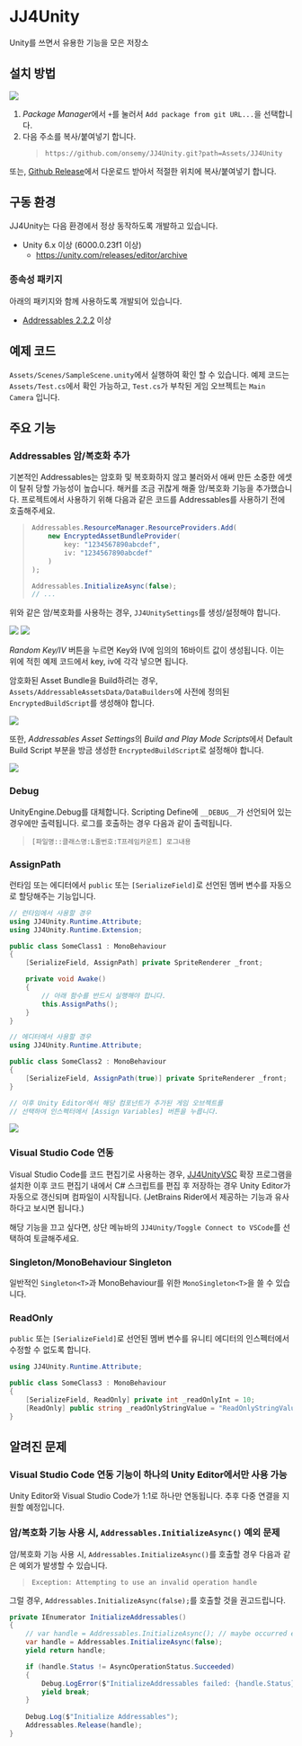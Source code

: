 # JJ4Unity

Unity를 쓰면서 유용한 기능을 모은 저장소

## 설치 방법

![](docs/2025-01-07-00-47-52.png)

1. *Package Manager*에서 `+`를 눌러서 `Add package from git URL...`을 선택합니다.
2. 다음 주소를 복사/붙여넣기 합니다.
    > `https://github.com/onsemy/JJ4Unity.git?path=Assets/JJ4Unity`

또는, [Github Release](https://github.com/onsemy/JJ4Unity/releases)에서 다운로드 받아서 적절한 위치에 복사/붙여넣기 합니다.

## 구동 환경

JJ4Unity는 다음 환경에서 정상 동작하도록 개발하고 있습니다.

- Unity 6.x 이상 (6000.0.23f1 이상)
    - https://unity.com/releases/editor/archive

### 종속성 패키지

아래의 패키지와 함께 사용하도록 개발되어 있습니다.

- [Addressables 2.2.2](https://docs.unity3d.com/Packages/com.unity.addressables@2.2/manual/index.html) 이상

## 예제 코드

`Assets/Scenes/SampleScene.unity`에서 실행하여 확인 할 수 있습니다. 예제 코드는 `Assets/Test.cs`에서 확인 가능하고, `Test.cs`가 부착된 게임 오브젝트는 `Main Camera` 입니다.

## 주요 기능

### Addressables 암/복호화 추가

기본적인 Addressables는 암호화 및 복호화하지 않고 불러와서 애써 만든 소중한 에셋이 탈취 당할 가능성이 높습니다. 해커를 조금 귀찮게 해줄 암/복호화 기능을 추가했습니다. 프로젝트에서 사용하기 위해 다음과 같은 코드를 Addressables를 사용하기 전에 호출해주세요.

> ```csharp
> Addressables.ResourceManager.ResourceProviders.Add(
>     new EncryptedAssetBundleProvider(
>         key: "1234567890abcdef",
>         iv: "1234567890abcdef"
>     )
> );
>
> Addressables.InitializeAsync(false);
> // ...
> ```

위와 같은 암/복호화를 사용하는 경우, `JJ4UnitySettings`를 생성/설정해야 합니다.

![](docs/Addressables.png)
![](docs/Addressables-0.png)

*Random Key/IV* 버튼을 누르면 Key와 IV에 임의의 16바이트 값이 생성됩니다. 이는 위에 적힌 예제 코드에서 key, iv에 각각 넣으면 됩니다.

암호화된 Asset Bundle을 Build하려는 경우, `Assets/AddressableAssetsData/DataBuilders`에 사전에 정의된 `EncryptedBuildScript`를 생성해야 합니다.

![](docs/Addressables-1.png)

또한, *Addressables Asset Settings*의 *Build and Play Mode Scripts*에서 Default Build Script 부분을 방금 생성한 `EncryptedBuildScript`로 설정해야 합니다.

![](docs/Addressables-2.png)

### Debug

UnityEngine.Debug를 대체합니다. Scripting Define에 `__DEBUG__`가 선언되어 있는 경우에만 출력됩니다. 로그를 호출하는 경우 다음과 같이 출력됩니다.

> `[파일명::클래스명:L줄번호:T프레임카운트] 로그내용`

### AssignPath

런타임 또는 에디터에서 `public` 또는 `[SerializeField]`로 선언된 멤버 변수를 자동으로 할당해주는 기능입니다.

```csharp
// 런타임에서 사용할 경우
using JJ4Unity.Runtime.Attribute;
using JJ4Unity.Runtime.Extension;

public class SomeClass1 : MonoBehaviour
{
    [SerializeField, AssignPath] private SpriteRenderer _front;

    private void Awake()
    {
        // 아래 함수를 반드시 실행해야 합니다.
        this.AssignPaths();
    }
}
```

```csharp
// 에디터에서 사용할 경우
using JJ4Unity.Runtime.Attribute;

public class SomeClass2 : MonoBehaviour
{
    [SerializeField, AssignPath(true)] private SpriteRenderer _front;
}

// 이후 Unity Editor에서 해당 컴포넌트가 추가된 게임 오브젝트를
// 선택하여 인스펙터에서 [Assign Variables] 버튼을 누릅니다.
```

![](docs/2024-11-20-02-10-53.png)

### Visual Studio Code 연동

Visual Studio Code를 코드 편집기로 사용하는 경우, [JJ4UnityVSC](https://github.com/onsemy/JJ4UnityVSC) 확장 프로그램을 설치한 이후 코드 편집기 내에서 C# 스크립트를 편집 후 저장하는 경우 Unity Editor가 자동으로 갱신되며 컴파일이 시작됩니다. (JetBrains Rider에서 제공하는 기능과 유사하다고 보시면 됩니다.)

해당 기능을 끄고 싶다면, 상단 메뉴바의 `JJ4Unity/Toggle Connect to VSCode`를 선택하여 토글해주세요.

### Singleton/MonoBehaviour Singleton

일반적인 `Singleton<T>`과 MonoBehaviour를 위한 `MonoSingleton<T>`을 쓸 수 있습니다.

### ReadOnly

`public` 또는 `[SerializeField]`로 선언된 멤버 변수를 유니티 에디터의 인스펙터에서 수정할 수 없도록 합니다.

```csharp
using JJ4Unity.Runtime.Attribute;

public class SomeClass3 : MonoBehaviour
{
    [SerializeField, ReadOnly] private int _readOnlyInt = 10;
    [ReadOnly] public string _readOnlyStringValue = "ReadOnlyStringValue";
}
```

## 알려진 문제

### Visual Studio Code 연동 기능이 하나의 Unity Editor에서만 사용 가능

Unity Editor와 Visual Studio Code가 1:1로 하나만 연동됩니다. 추후 다중 연결을 지원할 예정입니다.

### 암/복호화 기능 사용 시, `Addressables.InitializeAsync()` 예외 문제

암/복호화 기능 사용 시, `Addressables.InitializeAsync()`를 호출할 경우 다음과 같은 예외가 발생할 수 있습니다.

> `Exception: Attempting to use an invalid operation handle`

그럴 경우, `Addressables.InitializeAsync(false);`를 호출할 것을 권고드립니다.

```csharp
private IEnumerator InitializeAddressables()
{
    // var handle = Addressables.InitializeAsync(); // maybe occurred exception.
    var handle = Addressables.InitializeAsync(false);
    yield return handle;

    if (handle.Status != AsyncOperationStatus.Succeeded)
    {
        Debug.LogError($"InitializeAddressables failed: {handle.Status}");
        yield break;
    }
    
    Debug.Log($"Initialize Addressables");
    Addressables.Release(handle);
}
```
